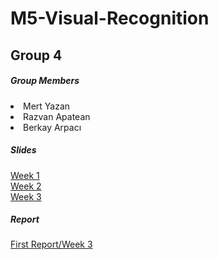 # M5-Visual-Recognition

<h2> Group 4 </h2>

<h5> Group Members </h5>
  <li> Mert Yazan
  <li> Razvan Apatean
  <li> Berkay Arpacı

<h5> Slides </h5>
<a href="https://docs.google.com/presentation/d/1iAEn_3kK9R6oGC0gqtUuI493gVwk-IUJW94MPuVSM1I/edit?usp=sharing"> Week 1</a> <br>
<a href="https://docs.google.com/presentation/d/1TIshU0NuOs_4HYSLgoAMA30fxXUmKDbs2Cjy8TQnnuA/edit?usp=sharing"> Week 2</a> <br>
<a href="https://docs.google.com/presentation/d/172LZtISWe91howhvVVjwyDEn3fXgzKMBr7VCIDuHzHg/edit?usp=sharing"> Week 3</a> <br>
    
<h5> Report </h5>
<a href="https://www.overleaf.com/read/qqbbqgxycxzk"> First Report/Week 3 </a>
